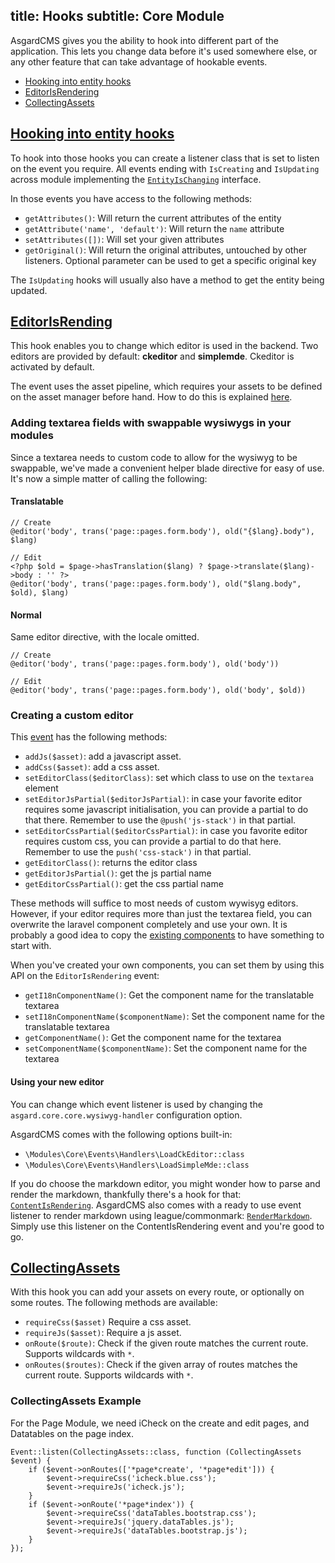 title: Hooks
subtitle: Core Module
-------

AsgardCMS gives you the ability to hook into different part of the application. This lets you change data before it's used somewhere else, or any other feature that can take advantage of hookable events.

- [Hooking into entity hooks](#hooking-into-entity-hooks)
- [EditorIsRendering](#editor-is-rendering)
- [CollectingAssets](#collecting-assets)

## <a class="anchor" name="hooking-into-entity-hooks" href="#hooking-into-entity-hooks">Hooking into entity hooks</a>

To hook into those hooks you can create a listener class that is set to listen on the event you require. All events ending with `IsCreating` and `IsUpdating` across module implementing the [`EntityIsChanging`](https://github.com/AsgardCms/Platform/blob/2.0/Modules/Core/Contracts/EntityIsChanging.php) interface.

In those events you have access to the following methods:

- `getAttributes()`: Will return the current attributes of the entity
- `getAttribute('name', 'default')`: Will return the `name` attribute
- `setAttributes([])`: Will set your given attributes
- `getOriginal()`: Will return the original attributes, untouched by other listeners. Optional parameter can be used to get a specific original key

The `IsUpdating` hooks will usually also have a method to get the entity being updated.

## <a class="anchor" name="editor-is-rendering" href="#editor-is-rendering">EditorIsRending</a>

This hook enables you to change which editor is used in the backend. Two editors are provided by default: **ckeditor** and **simplemde**. Ckeditor is activated by default.

The event uses the asset pipeline, which requires your assets to be defined on the asset manager before hand. How to do this is explained [here](/docs/v2/core-module/assetmanager).

### Adding textarea fields with swappable wysiwygs in your modules

Since a textarea needs to custom code to allow for the wysiwyg to be swappable, we've made a convenient helper blade directive for easy of use. It's now a simple matter of calling the following:

#### Translatable

``` .language-php
// Create
@editor('body', trans('page::pages.form.body'), old("{$lang}.body"), $lang)

// Edit
<?php $old = $page->hasTranslation($lang) ? $page->translate($lang)->body : '' ?>
@editor('body', trans('page::pages.form.body'), old("$lang.body", $old), $lang)
```

#### Normal

Same editor directive, with the locale omitted.

``` .language-php
// Create
@editor('body', trans('page::pages.form.body'), old('body'))

// Edit
@editor('body', trans('page::pages.form.body'), old('body', $old))
```

### Creating a custom editor

This [event](https://github.com/AsgardCms/Platform/blob/2.0/Modules/Core/Events/EditorIsRendering.php) has the following methods:

- `addJs($asset)`: add a javascript asset.
- `addCss($asset)`: add a css asset.
- `setEditorClass($editorClass)`: set which class to use on the `textarea` element
- `setEditorJsPartial($editorJsPartial)`: in case your favorite editor requires some javascript initialisation, you can provide a partial to do that there. Remember to use the `@push('js-stack')` in that partial.
- `setEditorCssPartial($editorCssPartial)`: in case you favorite editor requires custom css, you can provide a partial to do that here. Remember to use the `push('css-stack')` in that partial.
- `getEditorClass()`: returns the editor class
- `getEditorJsPartial()`: get the js partial name
- `getEditorCssPartial()`: get the css partial name

These methods will suffice to most needs of custom wywisyg editors. However, if your editor requires more than just the textarea field, you can overwrite the laravel component completely and use your own. It is probably a good idea to copy the [existing components](https://github.com/AsgardCms/Platform/tree/2.0/Modules/Core/Resources/views/components) to have something to start with.

When you've created your own components, you can set them by using this API on the `EditorIsRendering` event:

- `getI18nComponentName()`: Get the component name for the translatable textarea
- `setI18nComponentName($componentName)`: Set the component name for the translatable textarea
- `getComponentName()`: Get the component name for the textarea
- `setComponentName($componentName)`: Set the component name for the textarea

#### Using your new editor

You can change which event listener is used by changing the `asgard.core.core.wysiwyg-handler` configuration option.

AsgardCMS comes with the following options built-in:

- `\Modules\Core\Events\Handlers\LoadCkEditor::class`
- `\Modules\Core\Events\Handlers\LoadSimpleMde::class`

If you do choose the markdown editor, you might wonder how to parse and render the markdown, thankfully there's a hook for that: [`ContentIsRendering`](/docs/v2/page-module/page-hooks#content-is-rendering). AsgardCMS also comes with a ready to use event listener to render markdown using league/commonmark: [`RenderMarkdown`](https://github.com/AsgardCms/Platform/blob/2.0/Modules/Core/Events/Handlers/RenderMarkdown.php). Simply use this listener on the ContentIsRendering event and you're good to go.

## <a class="anchor" name="collecting-assets" href="#collecting-assets">CollectingAssets</a>

With this hook you can add your assets on every route, or optionally on some routes. The following methods are available:

- `requireCss($asset)` Require a css asset.
- `requireJs($asset)`: Require a js asset.
- `onRoute($route)`: Check if the given route matches the current route. Supports wildcards with `*`.
- `onRoutes($routes)`: Check if the given array of routes matches the current route. Supports wildcards with `*`.

### CollectingAssets Example

For the Page Module, we need iCheck on the create and edit pages, and Datatables on the page index.

```.language-php
Event::listen(CollectingAssets::class, function (CollectingAssets $event) {
    if ($event->onRoutes(['*page*create', '*page*edit'])) {
        $event->requireCss('icheck.blue.css');
        $event->requireJs('icheck.js');
    }
    if ($event->onRoute('*page*index')) {
        $event->requireCss('dataTables.bootstrap.css');
        $event->requireJs('jquery.dataTables.js');
        $event->requireJs('dataTables.bootstrap.js');
    }
});
```


